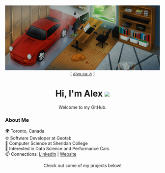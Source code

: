 <p align='center'>
    <a href='https://alvx.ca' target='blank'><img src='./client/src/assets/alvx-wallpaper.jpg'/></a>
    [ <a href='https://alvx.ca' target='blank'>alvx.ca ↗︎</a> ]
    <h1 align='center'>Hi, I'm Alex <img width='25' src='https://user-images.githubusercontent.com/42378118/110234147-e3259600-7f4e-11eb-95be-0c4047144dea.gif'/></h1>
    <p align='center'>Welcome to my GitHub.</p>
</p>

### About Me
🌍 Toronto, Canada  
⚙️ Software Developer at Geotab  
🏫 Computer Science at Sheridan College  
🔭 Interested in Data Science and Performance Cars  
📫 Connections: [LinkedIn](https://www.linkedin.com/in/-alexandercarvalho/) | [Website](https://www.alvx.ca/) 

<p align='center'>Check out some of my projects below!</p>
